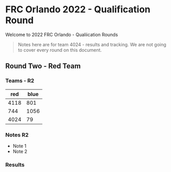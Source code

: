 # FRC Orlando 2022 - Qualification Round

Welcome to 2022 FRC Orlando - Qualiication Rounds

> Notes here are for team 4024 - results and tracking. We are not going to cover every round on this document.

## Round Two - Red Team

### Teams - R2

| red  | blue |
| ---- | ---- |
| 4118 | 801  |
| 744  | 1056 |
| 4024 | 79   |

### Notes R2

- Note 1
- Note 2

### Results


